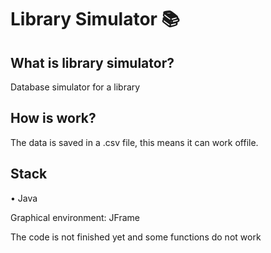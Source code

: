 # Library Simulator 📚 

## What is library simulator?

Database simulator for a library

## How is work?

The data is saved in a .csv file, this means it can work offile.

## Stack

• Java

Graphical environment: JFrame

The code is not finished yet and some functions do not work 


